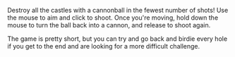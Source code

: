 Destroy all the castles with a cannonball in the fewest number of shots! Use the mouse to aim and click to shoot. Once you're moving, hold down the mouse to turn the ball back into a cannon, and release to shoot again.

The game is pretty short, but you can try and go back and birdie every hole if you get to the end and are looking for a more difficult challenge.